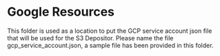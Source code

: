 # Google Resources

This folder is used as a location to put the GCP service account json file that will be used for the S3 Depositor. Please name the file gcp_service_account.json, a sample file has been provided in this folder.
